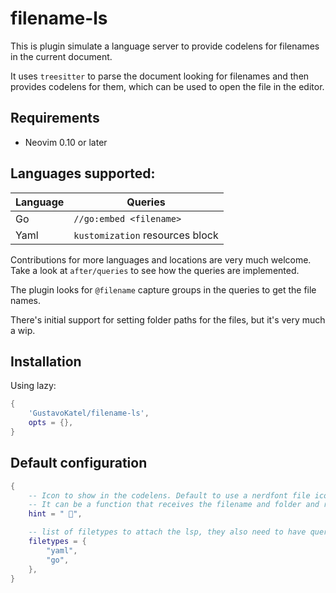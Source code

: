 # filename-ls

This is plugin simulate a language server to provide codelens for filenames in the current document.

It uses `treesitter` to parse the document looking for filenames and then provides codelens for them, which can be used to open the file in the editor.

## Requirements

- Neovim 0.10 or later

## Languages supported:

Language | Queries
--- | ---
Go | `//go:embed <filename>`
Yaml | `kustomization` resources block

Contributions for more languages and locations are very much welcome. Take a look at `after/queries` to see how the queries are implemented.

The plugin looks for `@filename` capture groups in the queries to get the file names.

There's initial support for setting folder paths for the files, but it's very much a wip.

## Installation

Using lazy:

```lua
{
    'GustavoKatel/filename-ls',
    opts = {},
}
```

## Default configuration

```lua
{
    -- Icon to show in the codelens. Default to use a nerdfont file icon
    -- It can be a function that receives the filename and folder and returns a string (fun(filename: string, folder: string): string)
	hint = " ", 

    -- list of filetypes to attach the lsp, they also need to have queries implemented for them
	filetypes = {
		"yaml",
		"go",
	},
}
```
